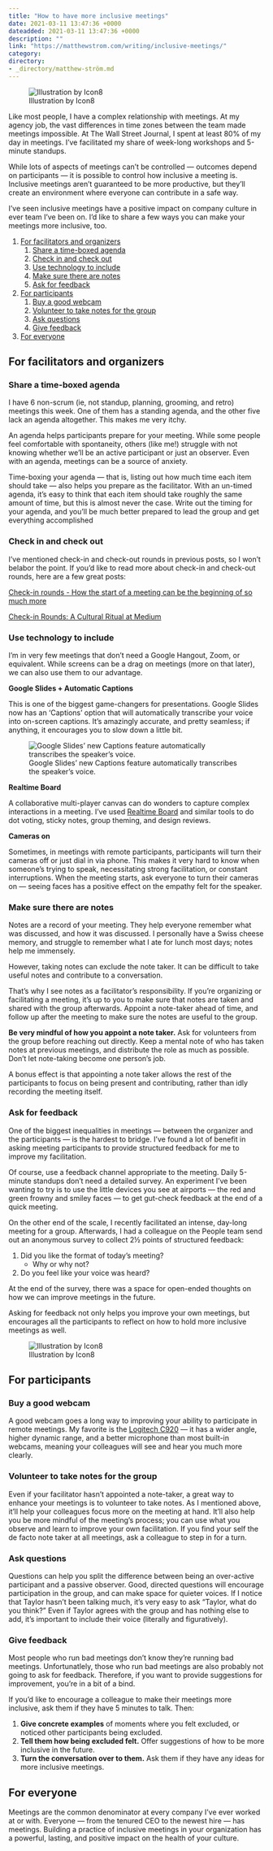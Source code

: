```yaml
---
title: "How to have more inclusive meetings"
date: 2021-03-11 13:47:36 +0000
dateadded: 2021-03-11 13:47:36 +0000
description: ""
link: "https://matthewstrom.com/writing/inclusive-meetings/"
category:
directory:
- _directory/matthew-ström.md
---
```

<figure data-type="image"><img src="https://matthewstrom.com/images/meetings-0.png" alt="Illustration by Icon8"><figcaption>Illustration by Icon8</figcaption></figure>
<p>Like most people, I have a complex relationship with meetings. At my agency job, the vast differences in time zones between the team made meetings impossible. At The Wall Street Journal, I spent at least 80% of my day in meetings. I’ve facilitated my share of week-long workshops and 5-minute standups.</p>
<p>While lots of aspects of meetings can’t be controlled — outcomes depend on participants — it is possible to control how inclusive a meeting is. Inclusive meetings aren’t guaranteed to be more productive, but they’ll create an environment where everyone can contribute in a safe way.</p>
<p>I’ve seen inclusive meetings have a positive impact on company culture in ever team I’ve been on. I’d like to share a few ways you can make your meetings more inclusive, too.</p>
<nav class="table-of-contents"><ol><li><a href="#for-facilitators-and-organizers">For facilitators and organizers</a><ol><li><a href="#share-a-time-boxed-agenda">Share a time-boxed agenda</a></li><li><a href="#check-in-and-check-out">Check in and check out</a></li><li><a href="#use-technology-to-include">Use technology to include</a></li><li><a href="#make-sure-there-are-notes">Make sure there are notes</a></li><li><a href="#ask-for-feedback">Ask for feedback</a></li></ol></li><li><a href="#for-participants">For participants</a><ol><li><a href="#buy-a-good-webcam">Buy a good webcam</a></li><li><a href="#volunteer-to-take-notes-for-the-group">Volunteer to take notes for the group</a></li><li><a href="#ask-questions">Ask questions</a></li><li><a href="#give-feedback">Give feedback</a></li></ol></li><li><a href="#for-everyone">For everyone</a></li></ol></nav><h2 id="for-facilitators-and-organizers">For facilitators and organizers</h2>
<h3 id="share-a-time-boxed-agenda">Share a time-boxed agenda</h3>
<p>I have 6 non-scrum (ie, not standup, planning, grooming, and retro) meetings this week. One of them has a standing agenda, and the other five lack an agenda altogether. This makes me very itchy.</p>
<p>An agenda helps participants prepare for your meeting. While some people feel comfortable with spontaneity, others (like me!) struggle with not knowing whether we’ll be an active participant or just an observer. Even with an agenda, meetings can be a source of anxiety.</p>
<p>Time-boxing your agenda — that is, listing out how much time each item should take — also helps you prepare as the facilitator. With an un-timed agenda, it’s easy to think that each item should take roughly the same amount of time, but this is almost never the case. Write out the timing for your agenda, and you’ll be much better prepared to lead the group and get everything accomplished</p>
<h3 id="check-in-and-check-out">Check in and check out</h3>
<p>I’ve mentioned check-in and check-out rounds in previous posts, so I won’t belabor the point. If you’d like to read more about check-in and check-out rounds, here are a few great posts:</p>
<p><a href="https://medium.com/range/check-in-rounds-a7737012fed5" target="_blank" rel="noopener">Check-in rounds - How the start of a meeting can be the beginning of so much more</a></p>
<p><a href="https://blog.medium.com/check-in-rounds-a-cultural-ritual-at-medium-367fbcf15050" target="_blank" rel="noopener">Check-in Rounds: A Cultural Ritual at Medium</a></p>
<h3 id="use-technology-to-include">Use technology to include</h3>
<p>I’m in very few meetings that don’t need a Google Hangout, Zoom, or equivalent. While screens can be a drag on meetings (more on that later), we can also use them to our advantage.</p>
<p><strong>Google Slides + Automatic Captions</strong></p>
<p>This is one of the biggest game-changers for presentations. Google Slides now has an ‘Captions’ option that will automatically transcribe your voice into on-screen captions. It’s amazingly accurate, and pretty seamless; if anything, it encourages you to slow down a little bit.</p>
<figure data-type="image"><img src="https://matthewstrom.com/images/meetings-2.png" alt="Google Slides’ new Captions feature automatically transcribes the speaker’s voice."><figcaption>Google Slides’ new Captions feature automatically transcribes the speaker’s voice.</figcaption></figure>
<p><strong>Realtime Board</strong></p>
<p>A collaborative multi-player canvas can do wonders to capture complex interactions in a meeting. I’ve used <a href="https://realtimeboard.com/" target="_blank" rel="noopener">Realtime Board</a> and similar tools to do dot voting, sticky notes, group theming, and design reviews.</p>
<p><strong>Cameras on</strong></p>
<p>Sometimes, in meetings with remote participants, participants will turn their cameras off or just dial in via phone. This makes it very hard to know when someone’s trying to speak, necessitating strong facilitation, or constant interruptions. When the meeting starts, ask everyone to turn their cameras on — seeing faces has a positive effect on the empathy felt for the speaker.</p>
<h3 id="make-sure-there-are-notes">Make sure there are notes</h3>
<p>Notes are a record of your meeting. They help everyone remember what was discussed, and how it was discussed. I personally have a Swiss cheese memory, and struggle to remember what I ate for lunch most days; notes help me immensely.</p>
<p>However, taking notes can exclude the note taker. It can be difficult to take useful notes and contribute to a conversation.</p>
<p>That’s why I see notes as a facilitator’s responsibility. If you’re organizing or facilitating a meeting, it’s up to you to make sure that notes are taken and shared with the group afterwards. Appoint a note-taker ahead of time, and follow up after the meeting to make sure the notes are useful to the group.</p>
<p><strong>Be very mindful of how you appoint a note taker.</strong> Ask for volunteers from the group before reaching out directly. Keep a mental note of who has taken notes at previous meetings, and distribute the role as much as possible. Don’t let note-taking become one person’s job.</p>
<p>A bonus effect is that appointing a note taker allows the rest of the participants to focus on being present and contributing, rather than idly recording the meeting itself.</p>
<h3 id="ask-for-feedback">Ask for feedback</h3>
<p>One of the biggest inequalities in meetings — between the organizer and the participants — is the hardest to bridge. I’ve found a lot of benefit in asking meeting participants to provide structured feedback for me to improve my facilitation.</p>
<p>Of course, use a feedback channel appropriate to the meeting. Daily 5-minute standups don’t need a detailed survey. An experiment I’ve been wanting to try is to use the little devices you see at airports — the red and green frowny and smiley faces — to get gut-check feedback at the end of a quick meeting.</p>
<p>On the other end of the scale, I recently facilitated an intense, day-long meeting for a group. Afterwards, I had a colleague on the People team send out an anonymous survey to collect 2½ points of structured feedback:</p>
<ol>
<li>Did you like the format of today’s meeting?
<ul>
<li>Why or why not?</li>
</ul>
</li>
<li>Do you feel like your voice was heard?</li>
</ol>
<p>At the end of the survey, there was a space for open-ended thoughts on how we can improve meetings in the future.</p>
<p>Asking for feedback not only helps you improve your own meetings, but encourages all the participants to reflect on how to hold more inclusive meetings as well.</p>
<figure data-type="image"><img src="https://matthewstrom.com/images/meetings-1.png" alt="Illustration by Icon8"><figcaption>Illustration by Icon8</figcaption></figure>
<h2 id="for-participants">For participants</h2>
<h3 id="buy-a-good-webcam">Buy a good webcam</h3>
<p>A good webcam goes a long way to improving your ability to participate in remote meetings. My favorite is the <a href="https://www.amazon.com/Logitech-Widescreen-Calling-Recording-Desktop/dp/B006JH8T3S" target="_blank" rel="noopener">Logitech C920</a> — it has a wider angle, higher dynamic range, and a better microphone than most built-in webcams, meaning your colleagues will see and hear you much more clearly.</p>
<h3 id="volunteer-to-take-notes-for-the-group">Volunteer to take notes for the group</h3>
<p>Even if your facilitator hasn’t appointed a note-taker, a great way to enhance your meetings is to volunteer to take notes. As I mentioned above, it’ll help your colleagues focus more on the meeting at hand. It’ll also help you be more mindful of the meeting’s process; you can use what you observe and learn to improve your own facilitation. If you find your self the de facto note taker at all meetings, ask a colleague to step in for a turn.</p>
<h3 id="ask-questions">Ask questions</h3>
<p>Questions can help you split the difference between being an over-active participant and a passive observer. Good, directed questions will encourage participation in the group, and can make space for quieter voices. If I notice that Taylor hasn’t been talking much, it’s very easy to ask “Taylor, what do you think?” Even if Taylor agrees with the group and has nothing else to add, it’s important to include their voice (literally and figuratively).</p>
<h3 id="give-feedback">Give feedback</h3>
<p>Most people who run bad meetings don’t know they’re running bad meetings. Unfortunatlely, those who run bad meetings are also probably not going to ask for feedback. Therefore, if you want to provide suggestions for improvement, you’re in a bit of a bind.</p>
<p>If you’d like to encourage a colleague to make their meetings more inclusive, ask them if they have 5 minutes to talk. Then:</p>
<ol>
<li><strong>Give concrete examples</strong> of moments where you felt excluded, or noticed other participants being excluded.</li>
<li><strong>Tell them how being excluded felt.</strong> Offer suggestions of how to be more inclusive in the future.</li>
<li><strong>Turn the conversation over to them.</strong> Ask them if they have any ideas for more inclusive meetings.</li>
</ol>
<h2 id="for-everyone">For everyone</h2>
<p>Meetings are the common denominator at every company I’ve ever worked at or with. Everyone — from the tenured CEO to the newest hire — has meetings. Building a practice of inclusive meetings in your organization has a powerful, lasting, and positive impact on the health of your culture.</p>
